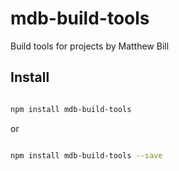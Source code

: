 # mdb-build-tools #

Build tools for projects by Matthew Bill

## Install ##

``` bash

npm install mdb-build-tools

```

or

``` bash

npm install mdb-build-tools --save

```

